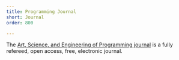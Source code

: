 ```yaml
---
title: Programming Journal
short: Journal
order: 800

---
```


The [Art, Science, and Engineering of Programming journal](http://programming-journal.org) is a fully refereed, open access, free, electronic journal.

<!--

The [LNCS Transactions on Aspect Oriented Software Development (TAOSD)](http://www.springer.com/series/7584)
aims to publish papers on all facets of aspect-oriented software
development (AOSD) techniques in the context of all phases of the software life
cycle, from requirements and design to implementation, maintenance and
evolution. The focus of the journal is on approaches for systematic
identification, modularization, representation and composition of crosscutting
concerns, and evaluation of such approaches and their impact on improving
quality attributes of software systems.

*[TAOSD]: Transactions on Aspect Oriented Software Development
*[AOSD]: Aspect-oriented Software Development

-->